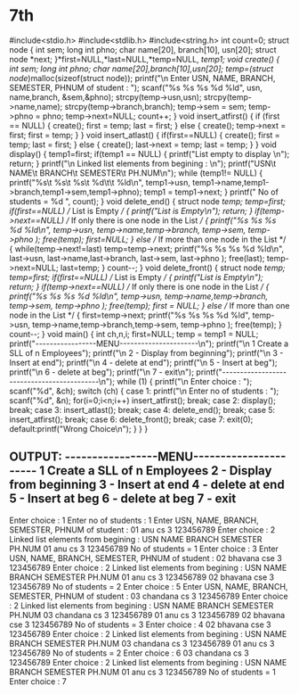 # 7th
#include<stdio.h>
#include<stdlib.h>
#include<string.h>
int count=0;
struct node
{
int sem;
long int phno;
char name[20], branch[10], usn[20];
struct node *next;
}*first=NULL,*last=NULL,*temp=NULL, *temp1;
void create()
{
int sem;
long int phno;
char name[20],branch[10],usn[20];
temp=(struct node*)malloc(sizeof(struct node));
printf("\n Enter USN, NAME, BRANCH, SEMESTER, PHNUM of student : ");
scanf("%s %s %s %d %ld", usn, name,branch, &sem,&phno);
strcpy(temp->usn,usn);
strcpy(temp->name,name);
strcpy(temp->branch,branch);
temp->sem = sem;
temp->phno = phno;
temp->next=NULL;
count++;
}
void insert_atfirst()
{
if (first == NULL)
{
create();
first = temp;
last = first;
}
else
{
create();
temp->next = first;
first = temp;
}
}
void insert_atlast()
{
if(first==NULL)
{
create();
first = temp;
last = first;
}
else
{
create();
last->next = temp;
last = temp;
}
}
void display()
{
temp1=first;
if(temp1 == NULL)
{
printf("List empty to display \n");
return;
}
printf("\n Linked list elements from begining : \n");
printf("USN\t NAME\t BRANCH\t SEMESTER\t PH.NUM\n");
while (temp1!= NULL)
{
printf("%s\t %s\t %s\t %d\t\t %ld\n", temp1->usn, temp1->name,temp1->branch,temp1->sem,temp1->phno);
temp1 = temp1->next;
}
printf(" No of students = %d ", count);
}
void delete_end()
{
struct node *temp;
temp=first;
if(first==NULL)
/* List is Empty */
{
printf("List is Empty\n");
return;
}
if(temp->next==NULL)
/* If only there is one node in the List */
{
    printf("%s %s %s %d %ld\n", temp->usn, temp->name,temp->branch, temp->sem, temp->phno );
free(temp);
first=NULL;
}
else
/* If more than one node in the List */
{
while(temp->next!=last)
temp=temp->next;
printf("%s %s %s %d %ld\n", last->usn, last->name,last->branch, last->sem, last->phno );
free(last);
temp->next=NULL;
last=temp;
}
count--;
}
void delete_front()
{
struct node *temp;
temp=first;
if(first==NULL)
/* List is Empty */
{
printf("List is Empty\n");
return;
}
if(temp->next==NULL) /* If only there is one node in the List */
{
printf("%s %s %s %d %ld\n", temp->usn, temp->name,temp->branch, temp->sem, temp->phno );
free(temp);
first = NULL;
}
else
/* If more than one node in the List */
{
first=temp->next;
printf("%s %s %s %d %ld", temp->usn, temp->name,temp->branch,temp->sem, temp->phno );
free(temp);
}
count--;
}
void main()
{
int ch,n,i;
first=NULL;
temp = temp1 = NULL;
printf("-----------------MENU----------------------\n");
printf("\n 1 Create a SLL of n Employees");
printf("\n 2 - Display from beginning");
printf("\n 3 - Insert at end");
printf("\n 4 - delete at end");
printf("\n 5 - Insert at beg");
printf("\n 6 - delete at beg");
printf("\n 7 - exit\n");
printf("-------------------------------------------\n");
while (1)
{
printf("\n Enter choice : ");
scanf("%d", &ch);
switch (ch)
{
case 1: printf("\n Enter no of students : ");
scanf("%d", &n);
for(i=0;i<n;i++)
insert_atfirst();
break;
case 2: display();
break;
case 3: insert_atlast();
break;
case 4: delete_end();
break;
case 5: insert_atfirst();
break;
case 6: delete_front();
break;
case 7: exit(0);
default:printf("Wrong Choice\n");
}
}
}




OUTPUT:
-----------------MENU----------------------
1 Create a SLL of n Employees
2 - Display from beginning
3 - Insert at end
4 - delete at end
5 - Insert at beg
6 - delete at beg
7 - exit
-------------------------------------------
Enter choice : 1
Enter no of students : 1
Enter USN, NAME, BRANCH, SEMESTER, PHNUM of student : 01 anu cs 3 123456789
Enter choice : 2
Linked list elements from begining :
USN NAME BRANCH SEMESTER PH.NUM
01 anu cs 3 123456789
No of students = 1
Enter choice : 3
Enter USN, NAME, BRANCH, SEMESTER, PHNUM of student : 02 bhavana cse 3 123456789
Enter choice : 2
Linked list elements from begining :
USN NAME BRANCH SEMESTER PH.NUM
01 anu cs 3 123456789
02 bhavana cse 3 123456789
No of students = 2
Enter choice : 5
Enter USN, NAME, BRANCH, SEMESTER, PHNUM of student : 03 chandana cs 3 123456789
Enter choice : 2
Linked list elements from begining :
USN NAME BRANCH SEMESTER PH.NUM
03 chandana cs 3 123456789
01 anu cs 3 123456789
02 bhavana cse 3 123456789
No of students = 3
Enter choice : 4
02 bhavana cse 3 123456789
Enter choice : 2
Linked list elements from begining :
USN NAME BRANCH SEMESTER PH.NUM
03 chandana cs 3 123456789
01 anu cs 3 123456789
No of students = 2
Enter choice : 6
03 chandana cs 3 123456789
Enter choice : 2
Linked list elements from begining :
USN NAME BRANCH SEMESTER PH.NUM
01 anu cs 3 123456789
No of students = 1
Enter choice : 7
